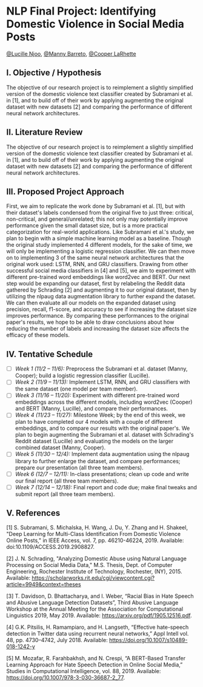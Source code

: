 # NLP Final Project: Identifying Domestic Violence in Social Media Posts
[@Lucille Njoo](https://github.com/LucilleN), [@Manny Barreto](https://github.com/mannybarreto), [@Cooper LaRhette](https://github.com/coopslarhette)

## I. Objective / Hypothesis 
The objective of our research project is to reimplement a slightly simplified version of the domestic violence text classifier created by Subramani et al. in [1], and to build off of their work by applying augmenting the original dataset with new datasets [2] and comparing the performance of different neural network architectures.

## II. Literature Review
The objective of our research project is to reimplement a slightly simplified version of the domestic violence text classifier created by Subramani et al. in [1], and to build off of their work by applying augmenting the original dataset with new datasets [2] and comparing the performance of different neural network architectures.

## III. Proposed Project Approach
First, we aim to replicate the work done by Subramani et al. [1], but with their dataset's labels condensed from the original five to just three: critical, non-critical, and general/unrelated; this not only may potentially improve performance given the small dataset size, but is a more practical categorization for real-world applications. Like Subramani et al.'s study, we plan to begin with a simple machine learning model as a baseline. Though the original study implemented 4 different models, for the sake of time, we will only be implementing a logistic regression classifier. We can then move on to implementing 3 of the same neural network architectures that the original work used: LSTM, RNN, and GRU classifiers. Drawing from other successful social media classifiers in [4] and [5], we aim to experiment with different pre-trained word embeddings like word2vec and BERT. Our next step would be expanding our dataset, first by relabeling the Reddit data gathered by Schrading [2] and augmenting it to our original dataset, then by utilizing the nlpaug data augmentation library to further expand the dataset. We can then evaluate all our models on the expanded dataset using precision, recall, f1-score, and accuracy to see if increasing the dataset size improves performance. By comparing these performances to the original paper's results, we hope to be able to draw conclusions about how reducing the number of labels and increasing the dataset size affects the efficacy of these models.

## IV. Tentative Schedule
- [ ] *Week 1 (11/2 – 11/6):* Preprocess the Subramani et al. dataset (Manny, Cooper); build a logistic regression classifier (Lucille). 
- [ ] *Week 2 (11/9 – 11/13):* Implement LSTM, RNN, and GRU classifiers with the same dataset (one model per team member).
- [ ] *Week 3 (11/16 – 11/20):* Experiment with different pre-trained word embeddings across the different models, including word2vec (Cooper) and BERT (Manny, Lucille), and compare their performances.
- [ ] *Week 4 (11/23 – 11/27):* Milestone Week; by the end of this week, we plan to have completed our 4 models with a couple of different embeddings, and to compare our results with the original paper's. We plan to begin augmenting the Subramani et al. dataset with Schrading's Reddit dataset (Lucille) and evaluating the models on the larger combined dataset (Manny, Cooper).
- [ ] *Week 5 (11/30 – 12/4):* Implement data augmentation using the nlpaug library to further enlarge the dataset, and compare performances; prepare our presentation (all three team members). 
- [ ] *Week 6 (12/7 – 12/11):* In-class presentations; clean up code and write our final report (all three team members). 
- [ ] *Week 7 (12/14 – 12/18):* Final report and code due; make final tweaks and submit report (all three team members). 

## V. References
[1]  S. Subramani, S. Michalska, H. Wang, J. Du, Y. Zhang and H. Shakeel, "Deep Learning for Multi-Class Identification From Domestic Violence Online Posts," in IEEE Access, vol. 7, pp. 46210-46224, 2019. Available: doi:10.1109/ACCESS.2019.2908827.

[2]  J. N. Schrading, "Analyzing Domestic Abuse using Natural Language Processing on Social Media Data," M.S. Thesis, Dept. of Computer Engineering, Rochester Institute of Technology, Rochester, (NY), 2015. Available: https://scholarworks.rit.edu/cgi/viewcontent.cgi?article=9949&context=theses

[3] T. Davidson, D. Bhattacharya, and I. Weber, “Racial Bias in Hate Speech and Abusive Language Detection Datasets”, Third Abusive Language Workshop at the Annual Meeting for the Association for Computational Linguistics 2019,  May 2019. Available: https://arxiv.org/pdf/1905.12516.pdf.

[4] G.K. Pitsilis, H. Ramampiaro, and H. Langseth, “Effective hate-speech detection in Twitter data using recurrent neural networks,” Appl Intell vol. 48, pp. 4730–4742, July 2018. Available: https://doi.org/10.1007/s10489-018-1242-y

[5] M. Mozafar, R. Farahbakhsh, and N. Crespi, “A BERT-Based Transfer Learning Approach for Hate Speech Detection in Online Social Media,” Studies in Computational Intelligence, vol. 88, 2019. Available: https://doi.org/10.1007/978-3-030-36687-2_77.
